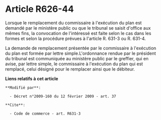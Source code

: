 # Article R626-44

Lorsque le remplacement du commissaire à l'exécution du plan est demandé par le ministère public ou que le tribunal se saisit
d'office aux mêmes fins, la convocation de l'intéressé est faite selon le cas dans les formes et selon la procédure prévues à
l'article R. 631-3 ou R. 631-4.

La demande de remplacement présentée par le commissaire à l'exécution du plan est formée par lettre simple.L'ordonnance
rendue par le président du tribunal est communiquée au ministère public par le greffier, qui en avise, par lettre simple, le
commissaire à l'exécution du plan qui est remplacé, celui désigné pour le remplacer ainsi que le débiteur.

**Liens relatifs à cet article**

	**Modifié par**:

	  - Décret n°2009-160 du 12 février 2009 - art. 37

	**Cite**:

	  - Code de commerce - art. R631-3

